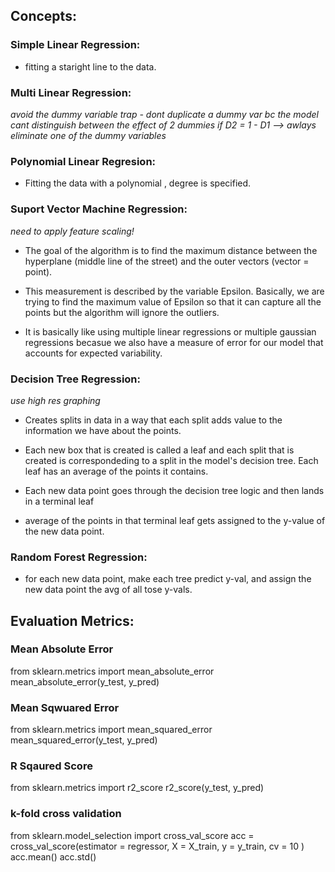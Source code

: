 ## Concepts:

### Simple Linear Regression:

  - fitting a staright line to the data.
  
### Multi Linear Regression:

*avoid the dummy variable trap - dont duplicate a dummy var bc the model cant distinguish between the effect of 2 dummies if D2 = 1 - D1 --> awlays eliminate one of the dummy variables*

### Polynomial Linear Regresion:

  - Fitting the data with a polynomial , degree is specified.
  
### Suport Vector Machine Regression:

  *need to apply feature scaling!*
  
 - The goal of the algorithm is to find the maximum distance between the hyperplane (middle line of the street) and the outer vectors (vector = point). 
 
 - This measurement is described by the variable Epsilon. Basically, we are trying to find the maximum value of Epsilon so that it can capture all the points but the algorithm will ignore the outliers. 
 
 - It is basically like using multiple linear regressions or multiple gaussian regressions becasue we also have a measure of error for our model that accounts for expected variability.

### Decision Tree Regression:

  *use high res graphing*

  - Creates splits in data in a way that each split adds value to the information we have about the points. 
  
  - Each new box that is created is called a leaf and each split that is created is correspondeding to a split in the model's decision tree. Each leaf has an average of the points it contains. 
  
  - Each new data point goes through the decision tree logic and then lands in a terminal leaf
  
  - average of the points in that terminal leaf gets assigned to the y-value of the new data point.

### Random Forest Regression:
  
  - for each new data point, make each tree predict y-val, and assign the new data point the avg of all tose y-vals.

## Evaluation Metrics:

### Mean Absolute Error
from sklearn.metrics import mean_absolute_error
mean_absolute_error(y_test, y_pred)
### Mean Sqwuared Error
from sklearn.metrics import mean_squared_error
mean_squared_error(y_test, y_pred)
### R Sqaured Score
from sklearn.metrics import r2_score
r2_score(y_test, y_pred)
### k-fold cross validation
from sklearn.model_selection import cross_val_score
acc = cross_val_score(estimator = regressor, X = X_train, y = y_train, cv = 10 )
acc.mean()
acc.std()
